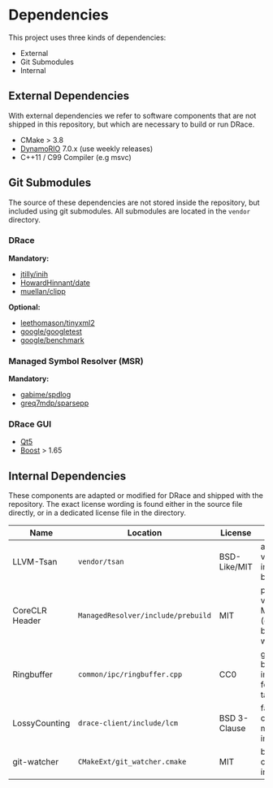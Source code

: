 # Dependencies

This project uses three kinds of dependencies:

- External
- Git Submodules
- Internal

## External Dependencies

With external dependencies we refer to software components that are not shipped in this repository, but which are necessary to build or run DRace.

- CMake > 3.8
- [DynamoRIO](https://github.com/DynamoRIO/dynamorio) 7.0.x (use weekly releases)
- C++11 / C99 Compiler (e.g msvc)

## Git Submodules

The source of these dependencies are not stored inside the repository, but included using git submodules.
All submodules are located in the `vendor` directory.

### DRace

**Mandatory:**

- [jtilly/inih](https://github.com/jtilly/inih)
- [HowardHinnant/date](https://github.com/HowardHinnant/date)
- [muellan/clipp](https://github.com/muellan/clipp)

**Optional:**

- [leethomason/tinyxml2](https://github.com/leethomason/tinyxml2)
- [google/googletest](https://github.com/google/googletest)
- [google/benchmark](https://github.com/google/benchmark)

### Managed Symbol Resolver (MSR)

**Mandatory:**

- [gabime/spdlog](https://github.com/gabime/spdlog)
- [greq7mdp/sparsepp](https://github.com/greg7mdp/sparsepp)

### DRace GUI

- [Qt5](https://doc.qt.io/qt-5/)
- [Boost](https://www.boost.org/) > 1.65

## Internal Dependencies

These components are adapted or modified for DRace and shipped with the repository.
The exact license wording is found either in the source file directly, or in a dedicated license file in the directory.

| Name         | Location                          | License     | Comment |
|--------------|-----------------------------------|-------------|---------|
|LLVM-Tsan     | `vendor/tsan`                     | BSD-Like/MIT| a customized version is included in binary format|
|CoreCLR Header| `ManagedResolver/include/prebuild`| MIT         | prebuild version of MIDL files (cannot be build on windows)|
|Ringbuffer    | `common/ipc/ringbuffer.cpp`       | CC0         | generic ring buffer implementation for embedded targets|
|LossyCounting | `drace-client/include/lcm`        | BSD 3-Clause| fast lossy-counting model implementation|
|git-watcher   | `CMakeExt/git_watcher.cmake`      | MIT         | burn in git commit hash into binary|

